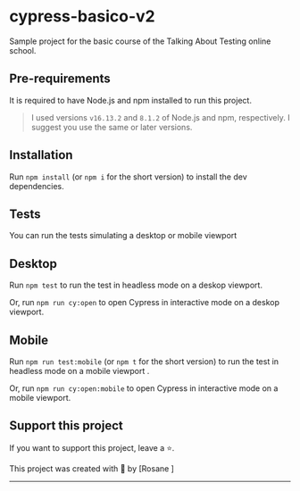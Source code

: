 # cypress-basico-v2

Sample project for the basic course of the Talking About Testing online school.

## Pre-requirements

It is required to have Node.js and npm installed to run this project.

> I used versions `v16.13.2` and `8.1.2` of Node.js and npm, respectively. I suggest you use the same or later versions.

## Installation

Run `npm install` (or `npm i` for the short version) to install the dev dependencies.

## Tests
You can run the tests simulating a desktop or mobile viewport

## Desktop

Run `npm test` to run the test in headless mode on a deskop viewport.

Or, run `npm run cy:open` to open Cypress in interactive mode on a deskop viewport.

## Mobile

Run `npm run test:mobile` (or `npm t` for the short version) to run the test in headless mode on a mobile viewport .

Or, run `npm run cy:open:mobile` to open Cypress in interactive mode on a mobile viewport.

## Support this project

If you want to support this project, leave a ⭐.

This project was created with 💚 by [Rosane ]

___


